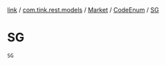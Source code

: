 [link](../../../index.md) / [com.tink.rest.models](../../index.md) / [Market](../index.md) / [CodeEnum](index.md) / [SG](./-s-g.md)

# SG

`SG`